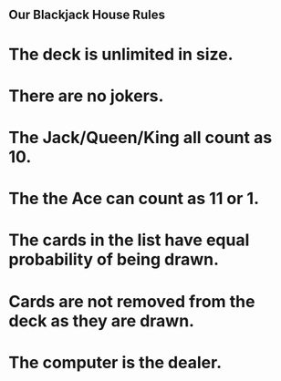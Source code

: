 ## Our Blackjack House Rules

# The deck is unlimited in size. 
# There are no jokers. 
# The Jack/Queen/King all count as 10.
# The the Ace can count as 11 or 1.

# The cards in the list have equal probability of being drawn.
# Cards are not removed from the deck as they are drawn.
# The computer is the dealer.
